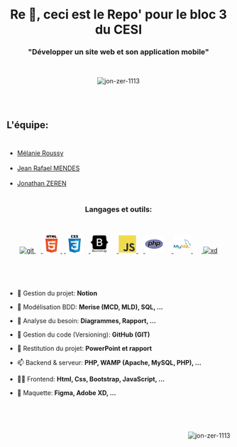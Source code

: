<!-- (Fait PAR JON) -->

<h1 align="center">Re 👋, ceci est le Repo' pour le bloc 3 du CESI</h1>
<h3 align="center">"Développer un site web et son application mobile"</h3><br>

<p align="center"> <img src="https://komarev.com/ghpvc/?username=jon-zer-1113&label=Profile%20views&color=0e75b6&style=flat" alt="jon-zer-1113" /> </p><br><br>

## **L'équipe:** <br><br>

- [Mélanie Roussy](https://github.com/kitaah) <br><br>
- [Jean Rafael MENDES](https://github.com/Rafael3378) <br><br>
- [Jonathan ZEREN](https://github.com/jon-zer-1113) <br><br>

**<h3 align="center">Langages et outils:</h3><br>**

<p align="center"> <a href="https://git-scm.com/" target="_blank" rel="noreferrer"> <img src="https://www.vectorlogo.zone/logos/git-scm/git-scm-icon.svg" alt="git" width="40" height="40"/> </a>&nbsp; &nbsp;<a href="https://www.w3.org/html/" target="_blank" rel="noreferrer"> <img src="https://raw.githubusercontent.com/devicons/devicon/master/icons/html5/html5-original-wordmark.svg" alt="html5" width="40" height="40"/> </a>&nbsp;<a href="https://www.w3schools.com/css/" target="_blank" rel="noreferrer"> <img src="https://raw.githubusercontent.com/devicons/devicon/master/icons/css3/css3-original-wordmark.svg" alt="css3" width="40" height="40"/></a>&nbsp; &nbsp;<a href="https://getbootstrap.com" target="_blank" rel="noreferrer"> <img src="https://raw.githubusercontent.com/devicons/devicon/master/icons/bootstrap/bootstrap-plain-wordmark.svg" alt="bootstrap" width="40" height="40"/></a>&nbsp; &nbsp; &nbsp;<a href="https://developer.mozilla.org/en-US/docs/Web/JavaScript" target="_blank" rel="noreferrer"> <img src="https://raw.githubusercontent.com/devicons/devicon/master/icons/javascript/javascript-original.svg" alt="javascript" width="40" height="40"/> </a>&nbsp; &nbsp;<a href="https://www.php.net" target="_blank" rel="noreferrer"> <img src="https://raw.githubusercontent.com/devicons/devicon/master/icons/php/php-original.svg" alt="php" width="40" height="40"/></a>&nbsp; &nbsp; &nbsp;<a href="https://www.mysql.com/" target="_blank" rel="noreferrer"> <img src="https://raw.githubusercontent.com/devicons/devicon/master/icons/mysql/mysql-original-wordmark.svg" alt="mysql" width="40" height="40"/> </a>&nbsp; &nbsp; &nbsp;<a href="https://www.adobe.com/products/xd.html" target="_blank" rel="noreferrer"> <img src="https://cdn.worldvectorlogo.com/logos/adobe-xd.svg" alt="xd" width="40" height="40"/> </a> </p> <br><br><br>

- 🔭 Gestion du projet: **Notion**

- 💬 Modélisation BDD: **Merise (MCD, MLD), SQL, ...**

- 🌱 Analyse du besoin: **Diagrammes, Rapport, ...**

- 🤝 Gestion du code (Versioning): **GitHub (GIT)**

- 📝 Restitution du projet: **PowerPoint et rapport**

- 📫 Backend & serveur: **PHP, WAMP (Apache, MySQL, PHP), ...**

- 👨‍💻 Frontend: **Html, Css, Bootstrap, JavaScript, ...**

- 🎨 Maquette: **Figma, Adobe XD, ...**

<br><br><br><p><img align="right" src="https://github-readme-stats.vercel.app/api?username=jon-zer-1113&show_icons=true&locale=en" alt="jon-zer-1113" /></p>
